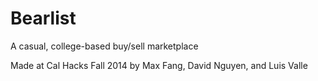 Bearlist
=========

A casual, college-based buy/sell marketplace

Made at Cal Hacks Fall 2014 by Max Fang, David Nguyen, and Luis Valle
